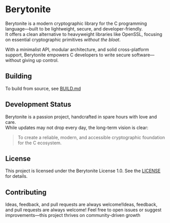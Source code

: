 # Berytonite

Berytonite is a modern cryptographic library for the C programming language—built to be lightweight, secure, and developer-friendly.  
It offers a clean alternative to heavyweight libraries like OpenSSL, focusing on essential cryptographic primitives *without the bloat*.

With a minimalist API, modular architecture, and solid cross-platform support, Berytonite empowers C developers to write secure software—without giving up control.

## Building

To build from source, see [BUILD.md](BUILD.md)

## Development Status

Berytonite is a passion project, handcrafted in spare hours with love and care.  
While updates may not drop every day, the long-term vision is clear:  
> To create a reliable, modern, and accessible cryptographic foundation for the C ecosystem.

## License

This project is licensed under the Berytonite License 1.0. See the [LICENSE](LICENSE) for details.

## Contributing

Ideas, feedback, and pull requests are always welcome!Ideas, feedback, and pull requests are always welcome!
Feel free to open issues or suggest improvements—this project thrives on community-driven growth
